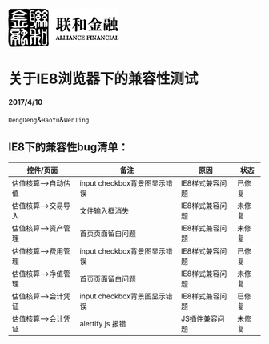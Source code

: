 [![N|Solid](img/safs_logo.png)](https://www.cn-abs.com/Market/MarketSummary.aspx)

# 关于IE8浏览器下的兼容性测试

#### 2017/4/10

`DengDeng`&`HaoYu`&`WenTing`

## IE8下的兼容性bug清单：

| 控件/页面 | 备注 | 原因 | 状态 |
| ------- | ----- | ----- | ---- |
| 估值核算-->自动估值| input checkbox背景图显示错误  | IE8样式兼容问题 | 已修复 |
| 估值核算-->交易导入| 文件输入框消失  | IE8样式兼容问题 | 未修复 |
| 估值核算-->资产管理| 首页页面留白问题  | IE8样式兼容问题 | 未修复 |
| 估值核算-->费用管理| input checkbox背景图显示错误 | IE8样式兼容问题 | 已修复 |
| 估值核算-->净值管理| 首页页面留白问题 | IE8样式兼容问题 | 未修复 |
| 估值核算-->会计凭证| input checkbox背景图显示错误 | IE8样式兼容问题 | 已修复 |
| 估值核算-->会计凭证| alertify js 报错 | JS插件兼容问题 | 未修复 |


